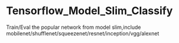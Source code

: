# Tensorflow_Model_Slim_Classify
Train/Eval the popular network from model slim,include mobilenet/shufflenet/squeezenet/resnet/inception/vgg/alexnet
